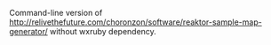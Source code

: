 Command-line version of
http://relivethefuture.com/choronzon/software/reaktor-sample-map-generator/
without wxruby dependency.
